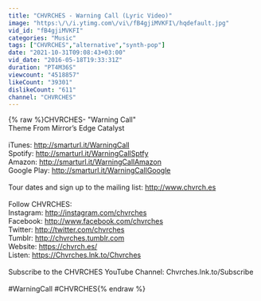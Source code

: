 ```yaml
---
title: "CHVRCHES - Warning Call (Lyric Video)"
image: "https:\/\/i.ytimg.com\/vi\/fB4gjiMVKFI\/hqdefault.jpg"
vid_id: "fB4gjiMVKFI"
categories: "Music"
tags: ["CHVRCHES","alternative","synth-pop"]
date: "2021-10-31T09:08:43+03:00"
vid_date: "2016-05-18T19:33:31Z"
duration: "PT4M36S"
viewcount: "4518857"
likeCount: "39301"
dislikeCount: "611"
channel: "CHVRCHES"
---
```

{% raw %}CHVRCHES- &quot;Warning Call&quot; <br />Theme From Mirror’s Edge Catalyst<br /><br />iTunes: <a rel="nofollow" target="blank" href="http://smarturl.it/WarningCall">http://smarturl.it/WarningCall</a><br />Spotify: <a rel="nofollow" target="blank" href="http://smarturl.it/WarningCallSptfy">http://smarturl.it/WarningCallSptfy</a><br />Amazon: <a rel="nofollow" target="blank" href="http://smarturl.it/WarningCallAmazon">http://smarturl.it/WarningCallAmazon</a><br />Google Play: <a rel="nofollow" target="blank" href="http://smarturl.it/WarningCallGoogle">http://smarturl.it/WarningCallGoogle</a><br /><br />Tour dates and sign up to the mailing list: <a rel="nofollow" target="blank" href="http://www.chvrch.es">http://www.chvrch.es</a> <br /><br />Follow CHVRCHES: <br />Instagram: <a rel="nofollow" target="blank" href="http://instagram.com/chvrches">http://instagram.com/chvrches</a> <br />Facebook: <a rel="nofollow" target="blank" href="http://www.facebook.com/chvrches">http://www.facebook.com/chvrches</a> <br />Twitter: <a rel="nofollow" target="blank" href="http://twitter.com/chvrches">http://twitter.com/chvrches</a> <br />Tumblr: <a rel="nofollow" target="blank" href="http://chvrches.tumblr.com">http://chvrches.tumblr.com</a><br />Website: <a rel="nofollow" target="blank" href="https://chvrch.es/">https://chvrch.es/</a><br />Listen: <a rel="nofollow" target="blank" href="https://Chvrches.lnk.to/Chvrches">https://Chvrches.lnk.to/Chvrches</a> <br /><br />Subscribe to the CHVRCHES YouTube Channel: Chvrches.lnk.to/Subscribe <br /><br />#WarningCall #CHVRCHES{% endraw %}
